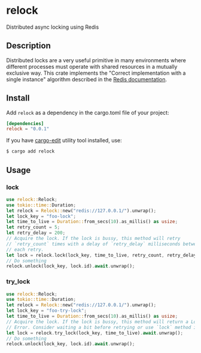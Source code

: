 # relock

Distributed async locking using Redis

## Description

Distributed locks are a very useful primitive in many environments where
different processes must operate with shared resources in a mutually exclusive
way. This crate implements the "Correct implementation with a single instance"
algorithm described in the [Redis
documentation](https://redis.io/topics/distlock#correct-implementation-with-a-single-instance).


## Install

Add `relock` as a dependency in the cargo.toml file of your project:

```toml
[dependencies]
relock = "0.0.1"
```

If you have [cargo-edit](https://github.com/killercup/cargo-edit) utility tool
installed, use:

```bash
$ cargo add relock
```

## Usage

### lock

```rust
use relock::Relock;
use tokio::time::Duration;
let relock = Relock::new("redis://127.0.0.1/").unwrap();
let lock_key = "foo-lock";
let time_to_live = Duration::from_secs(10).as_millis() as usize;
let retry_count = 5;
let retry_delay = 200;
// Acquire the lock. If the lock is bussy, this method will retry
// `retry_count` times with a delay of `retry_delay` milliseconds between
// each retry.
let lock = relock.lock(lock_key, time_to_live, retry_count, retry_delay).await.unwrap();
// Do something
relock.unlock(lock_key, lock.id).await.unwrap();
```

### try_lock

```rust
use relock::Relock;
use tokio::time::Duration;
let relock = Relock::new("redis://127.0.0.1/").unwrap();
let lock_key = "foo-try-lock";
let time_to_live = Duration::from_secs(10).as_millis() as usize;
// Acquire the lock. If the lock is bussy, this method will return a Lock
// Error. Consider waiting a bit before retrying or use `lock` method instead.
let lock = relock.try_lock(lock_key, time_to_live).await.unwrap();
// Do something
relock.unlock(lock_key, lock.id).await.unwrap();
```
